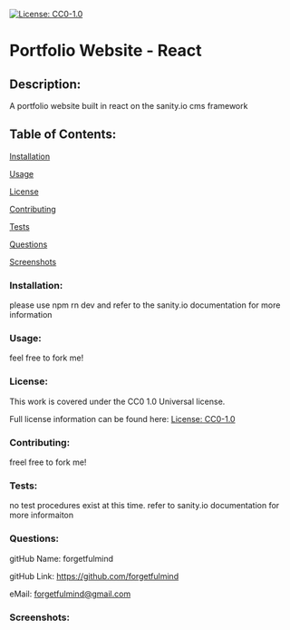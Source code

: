 
  [![License: CC0-1.0](https://licensebuttons.net/l/zero/1.0/80x15.png)](http://creativecommons.org/publicdomain/zero/1.0/)
  # Portfolio Website - React

  <h2>Description:</h2> A portfolio website built in react on the sanity.io cms framework

  <h2>Table of Contents:</h2> 

  [Installation](#install)

  [Usage](#usage)

  [License](#license)

  [Contributing](#contributing)

  [Tests](#tests)

  [Questions](#questions)
  
  [Screenshots](#screenshots)

  <h3><a name="install">Installation:</a></h3>

  please use npm rn dev and refer to the sanity.io documentation for more information

  <h3><a name="usage">Usage:</a></h3>

  feel free to fork me!

  <h3><a name="liscense">License:</a></h3>

  This work is covered under the CC0 1.0 Universal license.

  Full license information can be found here: [License: CC0-1.0](http://creativecommons.org/publicdomain/zero/1.0/)

  <h3><a name="contributing">Contributing:</a></h3> 

  freel free to fork me! 

  <a name="tests"><h3>Tests:</h3></a> 

  no test procedures exist at this time. refer to sanity.io documentation for more informaiton 

  <a name="questions"><h3>Questions:</h3></a>  

  gitHub Name: forgetfulmind

  gitHub Link: <a href="https://github.com/forgetfulmind">https://github.com/forgetfulmind</a>

  eMail: forgetfulmind@gmail.com

  <a name="screenshots"><h3>Screenshots:</h3></a>  

